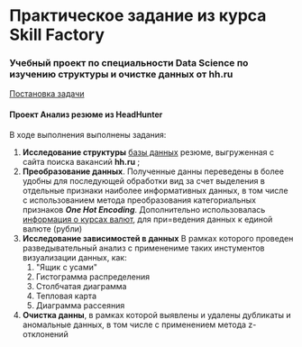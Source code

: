 # Практическое задание из курса Skill Factory
### Учебный проект по специальности Data Science по изучению структуры и очистке данных от hh.ru

[Постановка задачи](https://apps.skillfactory.ru/learning/course/course-v1:SkillFactory+DST-3.0+28FEB2021/block-v1:SkillFactory+DST-3.0+28FEB2021+type@sequential+block@bf69280a161744a8ab51bcb50b2e0b44/block-v1:SkillFactory+DST-3.0+28FEB2021+type@vertical+block@efb02a81597c48fd91e9e12a51b15a23)


#### Проект Анализ резюме из HeadHunter

В ходе выполнения выполнены задания:
  1. **Исследование структуры**  [базы данных](https://drive.google.com/file/d/1Kb78mAWYKcYlellTGhIjPI-bCcKbGuTn/view?usp=sharing) резюме, выгруженная с сайта поиска вакансий **hh.ru** ;
  2. **Преобразование данных**. Полученные данны переведены в более удобны для последующей обработки вид за счет выделения в отдельные признаки наиболее информативных данных, в том числе с использованием метода преобразования категориальных признаков ***One Hot Encoding***. Дополнительно использовалась [информация о курсах валют](https://lms-cdn.skillfactory.ru/assets/courseware/v1/15abf80f45a2f3e93c3274101b451c67/asset-v1:SkillFactory+DST-3.0+28FEB2021+type@asset+block/ExchangeRates.zip), для при=ведения данных к единой валюте (рубли)
  3. **Исследование зависимостей в данных** В рамках которого проведен разведывательный анализ c применениме таких инстументов визуализации данных, как:
     1. "Ящик с усами"
     2. Гистограмма распределения
     3. Столбчатая диаграмма
     4. Тепловая карта
     5. Диаграмма рассеяния
  4. **Очистка данны**, в рамках которой выявлены и удалены дубликаты и аномальные данных, в том числе с применением метода z-отклонений


